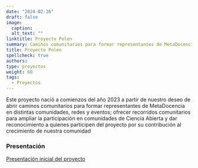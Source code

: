 ```yaml
---
date: "2024-02-16"
draft: false
image:
  caption: 
  alt_text: ""
linktitle: Proyecto Polen
summary: Caminos comunitarios para formar representantes de MetaDocencia en distintas comunidades, redes y eventos
title: Proyecto Polen
spellcheck: true
authors: 
type: proyectos
weight: 60
tags:
  - Proyectos
---
```


Este proyecto nació a comienzos del año 2023 a partir de nuestro deseo de abrir caminos comunitarios para formar representantes de MetaDocencia en distintas comunidades, redes y eventos; ofrecer recorridos comunitarios para ampliar la participación en comunidades de Ciencia Abierta y dar reconocimiento a quienes participen del proyecto por su contribución al crecimiento de nuestra comunidad 


### Presentación

[Presentación inicial del proyecto](https://docs.google.com/presentation/d/1nkfA4GI29CW1mAK6hA4BC-jZb0CmkUOwjERpH5qP02k/edit#slide=id.g1ec323887ac_2_58 "presentación proyecto Polen")




